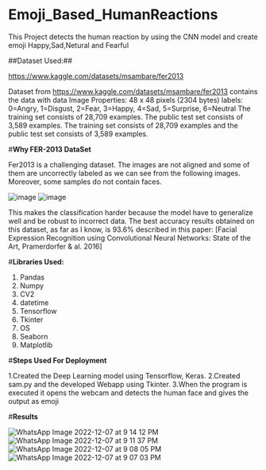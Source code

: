 # Emoji_Based_HumanReactions

This Project detects the human reaction by using the CNN model and create  emoji Happy,Sad,Netural and Fearful

##Dataset Used:##

https://www.kaggle.com/datasets/msambare/fer2013


Dataset from https://www.kaggle.com/datasets/msambare/fer2013 contains the data with data Image Properties: 48 x 48 pixels (2304 bytes) labels: 0=Angry, 1=Disgust, 2=Fear, 3=Happy, 4=Sad, 5=Surprise, 6=Neutral The training set consists of 28,709 examples. The public test set consists of 3,589 examples. The training set consists of 28,709 examples and the public test set consists of 3,589 examples.

#**Why FER-2013 DataSet**

Fer2013 is a challenging dataset. The images are not aligned and some of them are uncorrectly labeled as we can see from the following images. Moreover, some samples do not contain faces.

![image](https://user-images.githubusercontent.com/120184924/206710424-133df609-4322-4b52-8071-33efc6b7cec3.png)
![image](https://user-images.githubusercontent.com/120184924/206710536-f4b1bb13-24e6-4324-b851-de5dada62f4e.png)

This makes the classification harder because the model have to generalize well and be robust to incorrect data. The best accuracy results obtained on this dataset, as far as I know, is 93.6% described in this paper: [Facial Expression Recognition using Convolutional Neural Networks: State of the Art, Pramerdorfer & al. 2016]


#**Libraries Used:**

1. Pandas
2. Numpy
3. CV2
4. datetime
5. Tensorflow
6. Tkinter
7. OS
8. Seaborn
9. Matplotlib



#**Steps Used For Deployment**


1.Created the Deep Learning model using Tensorflow, Keras.
2.Created sam.py and the developed Webapp using Tkinter.
3.When the program is executed it opens the webcam and detects the human face and gives the output as emoji

#**Results**

![WhatsApp Image 2022-12-07 at 9 14 12 PM](https://user-images.githubusercontent.com/120184924/206709998-829f5f1a-63b6-4647-b0c0-1cbb5843bd67.jpeg)
![WhatsApp Image 2022-12-07 at 9 11 37 PM](https://user-images.githubusercontent.com/120184924/206710004-e7ce38e6-74a4-4796-bf1a-475a492c10d0.jpeg)
![WhatsApp Image 2022-12-07 at 9 08 05 PM](https://user-images.githubusercontent.com/120184924/206710008-e0e0c3f9-5936-417e-97d3-b5e43293390f.jpeg)
![WhatsApp Image 2022-12-07 at 9 07 03 PM](https://user-images.githubusercontent.com/120184924/206710011-dd4e461f-53bb-41cf-a408-9a29c3e1de89.jpeg)



